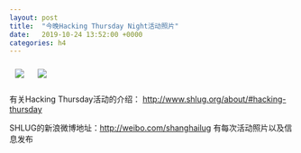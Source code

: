 ```yaml
---
layout: post
title:  "今晚Hacking Thursday Night活动照片"
date:   2019-10-24 13:52:00 +0000
categories: h4
---
```


[<img style='margin:10px;' src='/res2019q4/ja24.h4/ja24_1957_1000+08.1920p.jpg'>](/res2019q4/ja24.h4/ja24_1957_1000+08.JPG)
[<img style='margin:10px;' src='/res2019q4/ja24.h4/ja24_1957_3100+08.1920p.jpg'>](/res2019q4/ja24.h4/ja24_1957_3100+08.JPG)

有关Hacking Thursday活动的介绍：
http://www.shlug.org/about/#hacking-thursday

SHLUG的新浪微博地址：http://weibo.com/shanghailug 有每次活动照片以及信息发布


